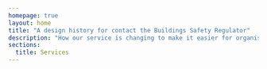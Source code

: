 ```yaml
---
homepage: true
layout: home
title: "A design history for contact the Buildings Safety Regulator"
description: "How our service is changing to make it easier for organisations and individuals to contact the Buildings Safety Regulator."
sections:
  title: Services
---
```

